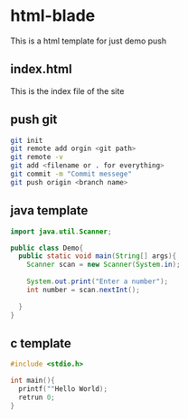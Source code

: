 # html-blade
This is a html template for just demo push

## index.html
This is the index file of the site

## push git

```bash
git init
git remote add orgin <git path>
git remote -v
git add <filename or . for everything>
git commit -m "Commit messege"
git push origin <branch name>
```
## java template

```java
import java.util.Scanner;

public class Demo{
  public static void main(String[] args){
    Scanner scan = new Scanner(System.in);
    
    System.out.print("Enter a number");
    int number = scan.nextInt();
  
  }
}
```

## c template


```c
#include <stdio.h>

int main(){
  printf(""Hello World);
  retrun 0;
}
```
